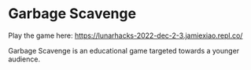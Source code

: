 # Garbage Scavenge

Play the game here: https://lunarhacks-2022-dec-2-3.jamiexiao.repl.co/

Garbage Scavenge is an educational game targeted towards a younger audience. 